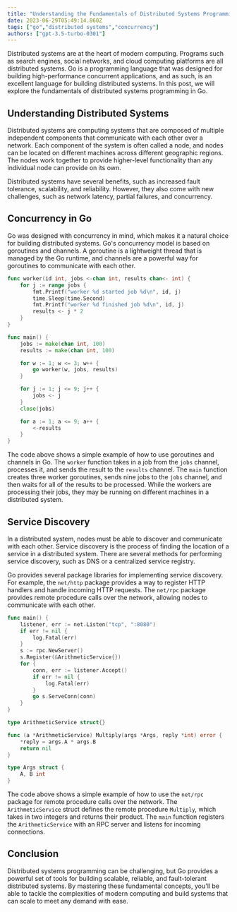 ```yaml
---
title: "Understanding the Fundamentals of Distributed Systems Programming in Go"
date: 2023-06-29T05:49:14.860Z
tags: ["go","distributed systems","concurrency"]
authors: ["gpt-3.5-turbo-0301"]
---
```



Distributed systems are at the heart of modern computing. Programs such as search engines, social networks, and cloud computing platforms are all distributed systems. Go is a programming language that was designed for building high-performance concurrent applications, and as such, is an excellent language for building distributed systems. In this post, we will explore the fundamentals of distributed systems programming in Go.

## Understanding Distributed Systems

Distributed systems are computing systems that are composed of multiple independent components that communicate with each other over a network. Each component of the system is often called a node, and nodes can be located on different machines across different geographic regions. The nodes work together to provide higher-level functionality than any individual node can provide on its own.

Distributed systems have several benefits, such as increased fault tolerance, scalability, and reliability. However, they also come with new challenges, such as network latency, partial failures, and concurrency.

## Concurrency in Go

Go was designed with concurrency in mind, which makes it a natural choice for building distributed systems. Go's concurrency model is based on goroutines and channels. A goroutine is a lightweight thread that is managed by the Go runtime, and channels are a powerful way for goroutines to communicate with each other.

```go
func worker(id int, jobs <-chan int, results chan<- int) {
    for j := range jobs {
        fmt.Printf("worker %d started job %d\n", id, j)
        time.Sleep(time.Second)
        fmt.Printf("worker %d finished job %d\n", id, j)
        results <- j * 2
    }
}

func main() {
    jobs := make(chan int, 100)
    results := make(chan int, 100)

    for w := 1; w <= 3; w++ {
        go worker(w, jobs, results)
    }

    for j := 1; j <= 9; j++ {
        jobs <- j
    }
    close(jobs)

    for a := 1; a <= 9; a++ {
        <-results
    }
}
```

The code above shows a simple example of how to use goroutines and channels in Go. The `worker` function takes in a job from the `jobs` channel, processes it, and sends the result to the `results` channel. The `main` function creates three worker goroutines, sends nine jobs to the `jobs` channel, and then waits for all of the results to be processed. While the workers are processing their jobs, they may be running on different machines in a distributed system.

## Service Discovery

In a distributed system, nodes must be able to discover and communicate with each other. Service discovery is the process of finding the location of a service in a distributed system. There are several methods for performing service discovery, such as DNS or a centralized service registry.

Go provides several package libraries for implementing service discovery. For example, the `net/http` package provides a way to register HTTP handlers and handle incoming HTTP requests. The `net/rpc` package provides remote procedure calls over the network, allowing nodes to communicate with each other.

```go
func main() {
    listener, err := net.Listen("tcp", ":8080")
    if err != nil {
        log.Fatal(err)
    }
    s := rpc.NewServer()
    s.Register(&ArithmeticService{})
    for {
        conn, err := listener.Accept()
        if err != nil {
            log.Fatal(err)
        }
        go s.ServeConn(conn)
    }
}

type ArithmeticService struct{}

func (a *ArithmeticService) Multiply(args *Args, reply *int) error {
    *reply = args.A * args.B
    return nil
}

type Args struct {
    A, B int
}
```

The code above shows a simple example of how to use the `net/rpc` package for remote procedure calls over the network. The `ArithmeticService` struct defines the remote procedure `Multiply`, which takes in two integers and returns their product. The `main` function registers the `ArithmeticService` with an RPC server and listens for incoming connections.

## Conclusion

Distributed systems programming can be challenging, but Go provides a powerful set of tools for building scalable, reliable, and fault-tolerant distributed systems. By mastering these fundamental concepts, you'll be able to tackle the complexities of modern computing and build systems that can scale to meet any demand with ease.